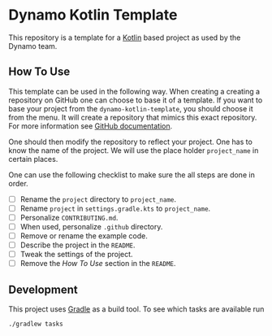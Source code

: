 # Dynamo Kotlin Template
This repository is a template for a [Kotlin][kotlin] based project as used by the Dynamo team.

## How To Use
This template can be used in the following way. When creating a creating a repository on GitHub one can choose to base it of a template. If you want to base your project from the `dynamo-kotlin-template`, you should choose it from the menu. It will create a repository that mimics this exact repository. For more information see [GitHub documentation][github:create-from-template].

One should then modify the repository to reflect your project. One has to know the name of the project. We will use the place holder `project_name` in certain places.

One can use the following checklist to make sure the all steps are done in order.

* [ ] Rename the `project` directory to `project_name`.
* [ ] Rename `project` in `settings.gradle.kts` to `project_name`.
* [ ] Personalize `CONTRIBUTING.md`.
* [ ] When used, personalize `.github` directory.
* [ ] Remove or rename the example code.
* [ ] Describe the project in the `README`.
* [ ] Tweak the settings of the project.
* [ ] Remove the *How To Use* section in the `README`.
 
## Development
This project uses [Gradle][gradle] as a build tool. To see which tasks are available run

```
./gradlew tasks
```
[github:create-from-template]: https://docs.github.com/en/github/creating-cloning-and-archiving-repositories/creating-a-repository-on-github/creating-a-repository-from-a-template
[kotlin]: https://kotlinlang.org/
[gradle]: https://gradle.org/
